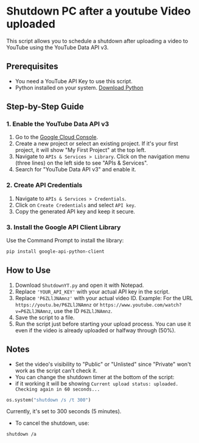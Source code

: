 # Shutdown PC after a youtube Video uploaded

This script allows you to schedule a shutdown after uploading a video to YouTube using the YouTube Data API v3.

## Prerequisites

- You need a YouTube API Key to use this script.
- Python installed on your system. [Download Python](https://www.python.org/downloads/)

## Step-by-Step Guide

### 1. Enable the YouTube Data API v3

1. Go to the [Google Cloud Console](https://console.cloud.google.com/).
2. Create a new project or select an existing project. If it's your first project, it will show "My First Project" at the top left.
3. Navigate to `APIs & Services > Library`. Click on the navigation menu (three lines) on the left side to see "APIs & Services".
4. Search for "YouTube Data API v3" and enable it.

### 2. Create API Credentials

1. Navigate to `APIs & Services > Credentials`.
2. Click on `Create Credentials` and select `API key`.
3. Copy the generated API key and keep it secure.

### 3. Install the Google API Client Library

Use the Command Prompt to install the library:

```bash
pip install google-api-python-client
```

## How to Use

1. Download `ShutdownYT.py` and open it with Notepad.
2. Replace `'YOUR_API_KEY'` with your actual API key in the script.
3. Replace `'P6ZLlJNAmnz'` with your actual video ID. Example: For the URL `https://youtu.be/P6ZLlJNAmnz` or `https://www.youtube.com/watch?v=P6ZLlJNAmnz`, use the ID `P6ZLlJNAmnz`.
4. Save the script to a file.
5. Run the script just before starting your upload process. You can use it even if the video is already uploaded or halfway through (50%).

## Notes

- Set the video's visibility to "Public" or "Unlisted" since "Private" won't work as the script can't check it.
- You can change the shutdown timer at the bottom of the script:
- if it working it will be showing `Current upload status: uploaded. Checking again in 60 seconds...`

```python
os.system("shutdown /s /t 300")
```

Currently, it's set to 300 seconds (5 minutes).

- To cancel the shutdown, use:

```bash
shutdown /a
```
